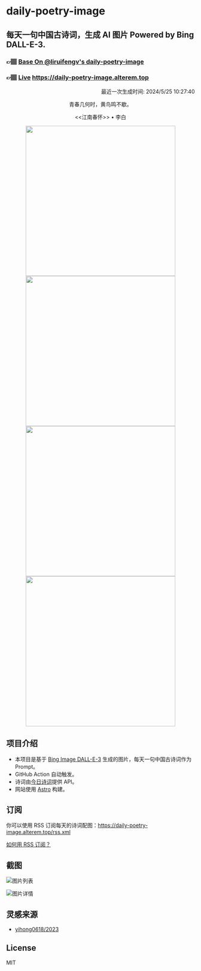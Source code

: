
# daily-poetry-image

## 每天一句中国古诗词，生成 AI 图片 Powered by Bing DALL-E-3.

### 👉🏽 [Base On @liruifengv's daily-poetry-image](https://github.com/liruifengv/daily-poetry-image)

### 👉🏽 [Live](https://daily-poetry-image.alterem.top/) https://daily-poetry-image.alterem.top

<p align="right">
  最近一次生成时间: 2024/5/25 10:27:40
</p>
<p align="center">
青春几何时，黄鸟鸣不歇。
</p>
<p align="center">
<<江南春怀>> • 李白
</p>
<p align="center">
<img src="https://tse2.mm.bing.net/th/id/OIG2.KEyxzz4oZ9mFKlPXzrjo" height="400" width="400" />
<img src="https://tse4.mm.bing.net/th/id/OIG2.7RvkDZ2fFO5_oO9H6r06" height="400" width="400" />
<img src="https://tse1.mm.bing.net/th/id/OIG2.xEx0C0ZnH3McugfHBZMG" height="400" width="400" />
<img src="https://tse3.mm.bing.net/th/id/OIG2.hpkD4NBNc05_8VHrrHkZ" height="400" width="400" />
</p>

## 项目介绍

-   本项目是基于 [Bing Image DALL-E-3](https://www.bing.com/images/create) 生成的图片，每天一句中国古诗词作为 Prompt。
-   GitHub Action 自动触发。
-   诗词由[今日诗词](https://www.jinrishici.com/)提供 API。
-   网站使用 [Astro](https://astro.build) 构建。

## 订阅

你可以使用 RSS 订阅每天的诗词配图：https://daily-poetry-image.alterem.top/rss.xml

[如何用 RSS 订阅？](https://zhuanlan.zhihu.com/p/55026716)

## 截图

![图片列表](./screenshots/Snipaste_2023-12-28_21-00-26.png)

![图片详情](./screenshots/Snipaste_2023-12-28_21-00-53.png)

## 灵感来源

-   [yihong0618/2023](https://github.com/yihong0618/2023)

## License

MIT
